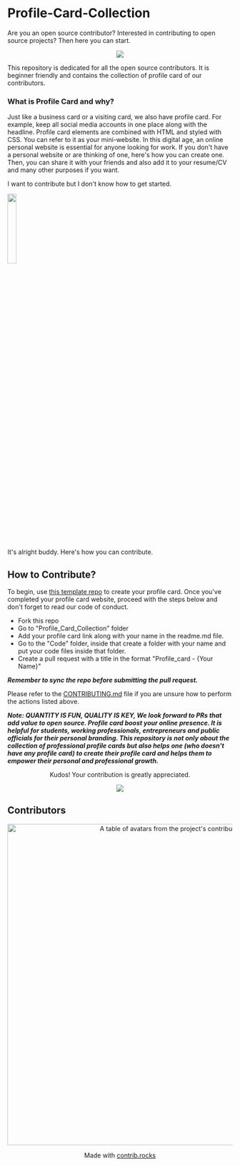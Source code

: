 # Profile-Card-Collection

Are you an open source contributor? Interested in contributing to open source projects?
Then here you can start.

<div align="center">

<img src="https://c.tenor.com/r3XdvPsAV3kAAAAC/despicable-me-minions.gif"/>

</div>

This repository is dedicated for all the open source contributors. It is beginner friendly and contains the collection of profile card of our contributors.

### What is Profile Card and why?

Just like a business card or a visiting card, we also have profile card. For example, keep all social media accounts in one place along with the headline. Profile card elements are combined with HTML and styled with CSS. You can refer to it as your mini-website.
In this digital age, an online personal website is essential for anyone looking for work.
If you don't have a personal website or are thinking of one, here's how you can create one. Then, you can share it with your friends and also add it to your resume/CV and many other purposes if you want.

I want to contribute but I don't know how to get started.

<img src="https://c.tenor.com/h2qZEYz_AdcAAAAC/yikes-monkey-look-and-leave-yikes-monkey.gif" width="20%" /> 

It's alright buddy. Here's how you can contribute.

## How to Contribute?

To begin, use [this template repo](https://github.com/DiyaVj/Profile-Card) to create your profile card. Once you've completed your profile card website, proceed with the steps below and don't forget to read our code of conduct.

* Fork this repo
* Go to "Profile_Card_Collection" folder
* Add your profile card link along with your name in the readme.md file.
* Go to the "Code" folder, inside that create a folder with your name and put your code files inside that folder.
* Create a pull request with a title in the format "Profile_card - {Your Name}"

***Remember to sync the repo before submitting the pull request.***

Please refer to the [CONTRIBUTING.md](https://github.com/DiyaVj/Profile-Card-Collection/blob/main/CONTRIBUTING.md) file if you are unsure how to perform the actions listed above.

***Note: QUANTITY IS FUN, QUALITY IS KEY, We look forward to PRs that add value to open source. Profile card boost your online presence. It is helpful for students, working professionals, entrepreneurs and public officials for their personal branding. This repository is not only about the collection of professional profile cards but also helps one (who doesn't have any profile card) to create their profile card and helps them to empower their personal and professional growth.***

<div align="center">
  
Kudos! Your contribution is greatly appreciated.
  
<img src="https://c.tenor.com/kEOz87vlud0AAAAC/minions-yahoo.gif" />
</div>

## Contributors

<a href="https://github.com/DiyaVj/Profile-Card-Collection/graphs/contributors">
  <p align="center">
    <img width="720" src="https://contrib.rocks/image?repo=DiyaVj/Profile-Card-Collection" alt="A table of avatars from the project's contributors" />
  </p>
</a>

<p align="center">
  Made with <a rel="noopener noreferrer" target="_blank" href="https://contrib.rocks">contrib.rocks</a>
</p>
